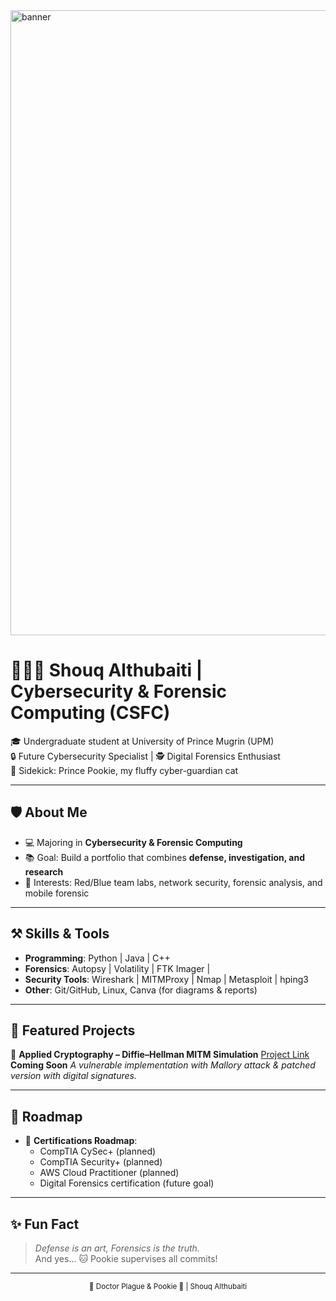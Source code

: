 <!-- Profile Banner (optional - replace with your own banner image) -->

<img width="1500" height="1000" alt="banner" src="https://github.com/user-attachments/assets/abecc5e4-539f-4daa-b33f-44db9fd20fbf" />

# 👩🏻‍💻 Shouq Althubaiti | Cybersecurity & Forensic Computing (CSFC)
🎓 Undergraduate student at University of Prince Mugrin (UPM)  
🔒 Future Cybersecurity Specialist | 🕵️ Digital Forensics Enthusiast  
🐾 Sidekick: Prince Pookie, my fluffy cyber-guardian cat  

---

## 🛡️ About Me
- 💻 Majoring in **Cybersecurity & Forensic Computing** 
- 📚 Goal: Build a portfolio that combines **defense, investigation, and research**  
- 🧩 Interests: Red/Blue team labs, network security, forensic analysis, and mobile forensic  

---

## ⚒️ Skills & Tools
- **Programming**: Python | Java | C++
- **Forensics**: Autopsy | Volatility | FTK Imager |
- **Security Tools**: Wireshark | MITMProxy | Nmap | Metasploit | hping3
- **Other**: Git/GitHub, Linux, Canva (for diagrams & reports)

---

## 📂 Featured Projects
🔑 **Applied Cryptography – Diffie–Hellman MITM Simulation** [Project Link](https://github.com/Shouq-doc0x42/Crypto-Project.git)  **Coming Soon**
_A vulnerable implementation with Mallory attack & patched version with digital signatures._  

---

## 🎯 Roadmap
- 🏅 **Certifications Roadmap**:
  - CompTIA CySec+ (planned)
  - CompTIA Security+ (planned)
  - AWS Cloud Practitioner (planned)
  - Digital Forensics certification (future goal)

---

## ✨ Fun Fact
> *Defense is an art, Forensics is the truth.*  
And yes… 🐱 Pookie supervises all commits!  

---

<!-- Personal Watermark -->
<p align="center">  
  <sub>🔮 Doctor Plague & Pookie 🐾 | Shouq Althubaiti </sub>  
</p>
